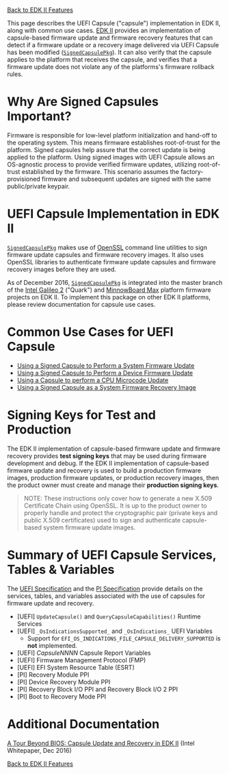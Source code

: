 [Back to EDK II Features](https://github.com/mdkinney/edk2/wiki#edk-ii-features)

This page describes the UEFI Capsule ("capsule") implementation in EDK II, along with common use cases. [EDK II](https://github.com/tianocore/edk2) provides an implementation of capsule-based firmware update and firmware recovery features that can detect if a firmware update or a recovery image delivered via UEFI Capsule has been modified ([`SignedCapsulePkg`](https://github.com/tianocore/edk2/tree/master/SignedCapsulePkg)).  It can also verify that the capsule applies to the platform that receives the capsule, and verifies that a firmware update does not violate any of the platforms's firmware rollback rules.

# Why Are Signed Capsules Important?

Firmware is responsible for low-level platform initialization and hand-off to the operating system. This means firmware establishes root-of-trust for the platform. Signed capsules help assure that the correct update is being applied to the platform. Using signed images with UEFI Capsule allows an OS-agnostic process to provide verified firmware updates, utilizing root-of-trust established by the firmware. This scenario assumes the factory-provisioned firmware and subsequent updates are signed with the same public/private keypair.

# UEFI Capsule Implementation in EDK II

[`SignedCapsulePkg`](https://github.com/tianocore/edk2/tree/master/SignedCapsulePkg) makes use of [OpenSSL](https://www.openssl.org/) command line utilities to sign firmware update capsules and firmware recovery images.  It also uses OpenSSL libraries to authenticate firmware update capsules and firmware recovery images before they are used.

As of December 2016, [`SignedCapsulePkg`](https://github.com/tianocore/edk2/tree/master/SignedCapsulePkg) is integrated into the master branch of the [Intel Galileo 2](https://github.com/tianocore/edk2/tree/master/QuarkPlatformPkg) ("Quark") and [MinnowBoard Max](https://github.com/tianocore/edk2/tree/master/Vlv2TbltDevicePkg) platform firmware projects on EDK II. To implement this package on other EDK II platforms, please review documentation for capsule use cases.

# Common Use Cases for UEFI Capsule

* [Using a Signed Capsule to Perform a System Firmware Update](Capsule-Based-System-Firmware-Update)
* [Using a Signed Capsule to Perform a Device Firmware Update](Capsule-Based-Device-Firmware-Update)
* [Using a Capsule to perform a CPU Microcode Update](Capsule-Based-CPU-Microcode-Update)
* [Using a Signed Capsule as a System Firmware Recovery Image](Capsule-Based-System-Recovery-Image)

# Signing Keys for Test and Production

The EDK II implementation of capsule-based firmware update and firmware recovery provides **test signing keys** that may be used during firmware development and debug.  If the EDK II implementation of capsule-based firmware update and recovery is used to build a production firmware images, production firmware updates, or production recovery images, then the product owner must create and manage their **production signing keys**.

> NOTE: These instructions only cover how to generate a new X.509 Certificate Chain using OpenSSL. It is up to the product owner to properly handle and protect the cryptographic pair (private keys and public X.509 certificates) used to sign and authenticate capsule-based system firmware update images.

# Summary of UEFI Capsule Services, Tables & Variables

The [UEFI Specification](http://www.uefi.org) and the [PI Specification](http://www.uefi.org) provide details on the services, tables, and variables associated with the use of capsules for firmware update and recovery.

* [UEFI] `UpdateCapsule()` and `QueryCapsuleCapabilities()` Runtime Services
* [UEFI] `_OsIndicationsSupported_` and `_OsIndications_` UEFI Variables 
  + Support for `EFI_OS_INDICATIONS_FILE_CAPSULE_DELIVERY_SUPPORTED` is **not** implemented.
* [UEFI] _CapsuleNNNN_ Capsule Report Variables
* [UEFI] Firmware Management Protocol (FMP)
* [UEFI] EFI System Resource Table (ESRT)
* [PI] Recovery Module PPI
* [PI] Device Recovery Module PPI
* [PI] Recovery Block I/O PPI and Recovery Block I/O 2 PPI
* [PI] Boot to Recovery Mode PPI

# Additional Documentation

[A Tour Beyond BIOS: Capsule Update and Recovery in EDK II](https://github.com/tianocore-docs/Docs/raw/master/White_Papers/A_Tour_Beyond_BIOS_Capsule_Update_and_Recovery_in_EDK_II.pdf) (Intel Whitepaper, Dec 2016)

[Back to EDK II Features](https://github.com/mdkinney/edk2/wiki#edk-ii-features)
